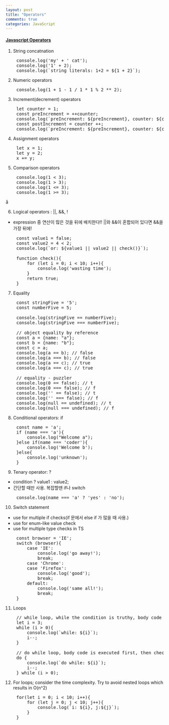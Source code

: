 ```yaml
---
layout: post
title: "Operators"
comments: true
categories: JavaScript
---
```


#### <u><b> Javascript Operators </b></u>

1. String concatnation
<pre>
    console.log('my' + ' cat');
    console.log('1' + 2);
    console.log(`string literals: 1+2 = ${1 + 2}`);
</pre>

2. Numeric operators
<pre>
    console.log(1 + 1 - 1 / 1 * 1 % 2 ** 2);
</pre>

3. Increment(decrement) operators
<pre>
    let counter = 1;
    const preIncrement = ++counter;
    console.log(`preIncrement: ${preIncrement}, counter: ${counter}`);
    const postIncrement = counter ++;
    console.log(`preIncrement: ${preIncrement}, counter: ${counter}`);
</pre>

4. Assignment operators
<pre>
    let x = 1;
    let y = 2;
    x += y;
</pre>

5. Comparison operators
<pre>
    console.log(1 < 3);
    console.log(1 > 3);
    console.log(1 <= 3);
    console.log(1 >= 3);
</pre>å

6. Logical operators : ||, &&, !
- expression 중 연산이 많은 것을 뒤에 배치한다!! ||와 &&이 혼합되어 있다면 &&을 가장 뒤에!
<pre>
    const value1 = false;
    const value2 = 4 < 2;
    console.log(`or: ${value1 || value2 || check()}`);

    function check(){
        for (let i = 0; i < 10; i++){
            console.log('wasting time');
        }
        return true;
    }
</pre>

7. Equality
<pre>
    const stringFive = '5';
    const numberFive = 5;

    console.log(stringFive == numberFive);
    console.log(stringFive === numberFive);

    // object equality by reference
    const a = {name: "a"};
    const b = {name: "b"};
    const c = a;
    console.log(a == b); // false
    console.log(a === b); // false
    console.log(a == c); // true 
    console.log(a === c); // true

    // equality - puzzler
    console.log(0 == false); // t
    console.log(0 === false); // f
    console.log('' == false); // t
    console.log('' === false); // f
    console.log(null == undefined); // t
    console.log(null === undefined); // f
</pre>

8. Conditional operators: if
<pre>
    const name = 'a';
    if (name === 'a'){
        console.log("Welcome a");
    }else if(name === 'coder'){
        console.log('Welcome b');
    }else{
        console.log('unknown');
    }
</pre>

9. Tenary operator: ?
- condition ? value1 : value2;
- 간단할 때만 사용. 복잡할땐 if나 switch
<pre>
    console.log(name === 'a' ? 'yes' : 'no'); 
</pre>

10. Switch statement 
- use for multiple if checks(if 문에서 else if 가 많을 때 사용.)
- use for enum-like value check
- use for multiple type checks in TS
<pre>
    const browser = 'IE';
    switch (browser){
        case 'IE':
            console.log('go away!');
            break;
        case 'Chrome':
        case 'Firefox':
            console.log('good');
            break;
        default:
            console.log('same all!');
            break;
    }
</pre>

11. Loops

<pre>
    // while loop, while the condition is truthy, body code is executed
    let i = 3;
    while (i > 0){
        console.log(`while: ${i}`);
        i--;
    }

    // do while loop, body code is executed first, then check the condition.
    do {
        console.log(`do while: ${i}`);
        i--;
    } while (i > 0);
</pre>

12. For loops; consider the time complexity. Try to avoid nested loops which results in O(n^2)
<pre>
    for(let i = 0; i < 10; i++){
        for (let j = 0; j < 10; j++){
            console.log(`i: ${i}, j:${j}`);
        }
    }
</pre>